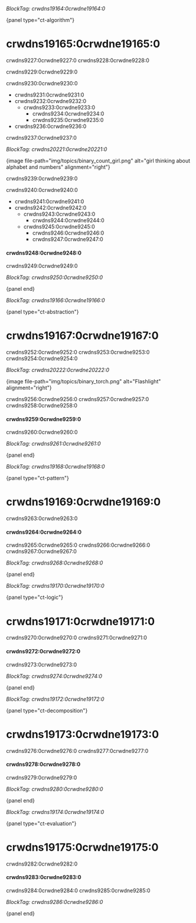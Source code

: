 *BlockTag: crwdns19164:0crwdne19164:0*

{panel type="ct-algorithm"}

# crwdns19165:0crwdne19165:0

crwdns9227:0crwdne9227:0 crwdns9228:0crwdne9228:0

crwdns9229:0crwdne9229:0

crwdns9230:0crwdne9230:0

- crwdns9231:0crwdne9231:0
- crwdns9232:0crwdne9232:0 
    - crwdns9233:0crwdne9233:0 
        - crwdns9234:0crwdne9234:0
        - crwdns9235:0crwdne9235:0
- crwdns9236:0crwdne9236:0

crwdns9237:0crwdne9237:0

*BlockTag: crwdns20221:0crwdne20221:0*

{image file-path="img/topics/binary_count_girl.png" alt="girl thinking about alphabet and numbers" alignment="right"}

crwdns9239:0crwdne9239:0

crwdns9240:0crwdne9240:0

- crwdns9241:0crwdne9241:0
- crwdns9242:0crwdne9242:0 
    - crwdns9243:0crwdne9243:0 
        - crwdns9244:0crwdne9244:0
    - crwdns9245:0crwdne9245:0 
        - crwdns9246:0crwdne9246:0
        - crwdns9247:0crwdne9247:0

#### crwdns9248:0crwdne9248:0

crwdns9249:0crwdne9249:0

*BlockTag: crwdns9250:0crwdne9250:0*

{panel end}

*BlockTag: crwdns19166:0crwdne19166:0*

{panel type="ct-abstraction"}

# crwdns19167:0crwdne19167:0

crwdns9252:0crwdne9252:0 crwdns9253:0crwdne9253:0 crwdns9254:0crwdne9254:0

*BlockTag: crwdns20222:0crwdne20222:0*

{image file-path="img/topics/binary_torch.png" alt="Flashlight" alignment="right"}

crwdns9256:0crwdne9256:0 crwdns9257:0crwdne9257:0 crwdns9258:0crwdne9258:0

#### crwdns9259:0crwdne9259:0

crwdns9260:0crwdne9260:0

*BlockTag: crwdns9261:0crwdne9261:0*

{panel end}

*BlockTag: crwdns19168:0crwdne19168:0*

{panel type="ct-pattern"}

# crwdns19169:0crwdne19169:0

crwdns9263:0crwdne9263:0

#### crwdns9264:0crwdne9264:0

crwdns9265:0crwdne9265:0 crwdns9266:0crwdne9266:0 crwdns9267:0crwdne9267:0

*BlockTag: crwdns9268:0crwdne9268:0*

{panel end}

*BlockTag: crwdns19170:0crwdne19170:0*

{panel type="ct-logic"}

# crwdns19171:0crwdne19171:0

crwdns9270:0crwdne9270:0 crwdns9271:0crwdne9271:0

#### crwdns9272:0crwdne9272:0

crwdns9273:0crwdne9273:0

*BlockTag: crwdns9274:0crwdne9274:0*

{panel end}

*BlockTag: crwdns19172:0crwdne19172:0*

{panel type="ct-decomposition"}

# crwdns19173:0crwdne19173:0

crwdns9276:0crwdne9276:0 crwdns9277:0crwdne9277:0

#### crwdns9278:0crwdne9278:0

crwdns9279:0crwdne9279:0

*BlockTag: crwdns9280:0crwdne9280:0*

{panel end}

*BlockTag: crwdns19174:0crwdne19174:0*

{panel type="ct-evaluation"}

# crwdns19175:0crwdne19175:0

crwdns9282:0crwdne9282:0

#### crwdns9283:0crwdne9283:0

crwdns9284:0crwdne9284:0 crwdns9285:0crwdne9285:0

*BlockTag: crwdns9286:0crwdne9286:0*

{panel end}